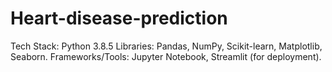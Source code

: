 # Heart-disease-prediction

Tech Stack: Python 3.8.5
Libraries: Pandas, NumPy, Scikit-learn, Matplotlib, Seaborn.
Frameworks/Tools: Jupyter Notebook, Streamlit (for deployment).
